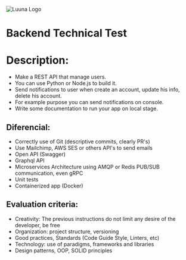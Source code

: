 ![Luuna Logo](https://luuna-bucket.imgix.net/img/header-logo.svg?auto=compress,format)

# Backend Technical Test

# Description:

- Make a REST API that manage users.
- You can use Python or Node.js to build it.
- Send notifications to user when create an account, update his info, delete his account.
- For example purpose you can send notifications on console.
- Write some documentation to run your app on local stage.

## Diferencial:

- Correctly use of Git (descriptive commits, clearly PR's)
- Use Mailchimp, AWS SES or others API's to send emails
- Open API (Swagger)
- Graphql API
- Microservices Architecture using AMQP or Redis PUB/SUB communication, even gRPC
- Unit tests
- Containerized app (Docker)

## Evaluation criteria:

- Creativity: The previous instructions do not limit any desire of the developer, be free
- Organization: project structure, versioning
- Good practices, Standards (Code Guide Style, Linters, etc)
- Technology: use of paradigms, frameworks and libraries
- Design patterns, OOP, SOLID principles
